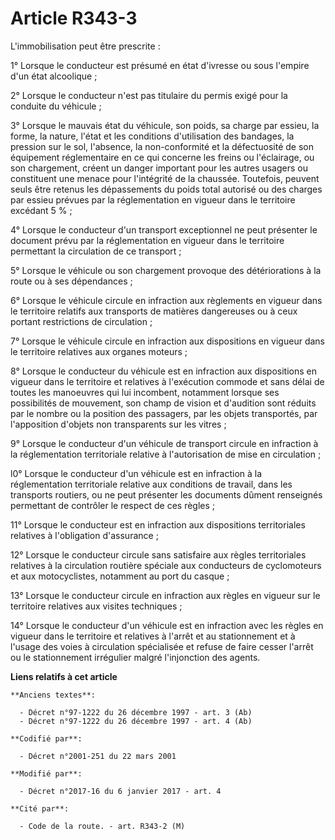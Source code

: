 # Article R343-3

L'immobilisation peut être prescrite :

1° Lorsque le conducteur est présumé en état d'ivresse ou sous l'empire d'un état alcoolique ;

2° Lorsque le conducteur n'est pas titulaire du permis exigé pour la conduite du véhicule ;

3° Lorsque le mauvais état du véhicule, son poids, sa charge par essieu, la forme, la nature, l'état et les conditions
d'utilisation des bandages, la pression sur le sol, l'absence, la non-conformité et la défectuosité de son équipement
réglementaire en ce qui concerne les freins ou l'éclairage, ou son chargement, créent un danger important pour les autres
usagers ou constituent une menace pour l'intégrité de la chaussée. Toutefois, peuvent seuls être retenus les dépassements du
poids total autorisé ou des charges par essieu prévues par la réglementation en vigueur dans le territoire excédant 5 % ;

4° Lorsque le conducteur d'un transport exceptionnel ne peut présenter le document prévu par la réglementation en vigueur
dans le territoire permettant la circulation de ce transport ;

5° Lorsque le véhicule ou son chargement provoque des détériorations à la route ou à ses dépendances ;

6° Lorsque le véhicule circule en infraction aux règlements en vigueur dans le territoire relatifs aux transports de matières
dangereuses ou à ceux portant restrictions de circulation ;

7° Lorsque le véhicule circule en infraction aux dispositions en vigueur dans le territoire relatives aux organes moteurs ;

8° Lorsque le conducteur du véhicule est en infraction aux dispositions en vigueur dans le territoire et relatives à
l'exécution commode et sans délai de toutes les manoeuvres qui lui incombent, notamment lorsque ses possibilités de
mouvement, son champ de vision et d'audition sont réduits par le nombre ou la position des passagers, par les objets
transportés, par l'apposition d'objets non transparents sur les vitres ;

9° Lorsque le conducteur d'un véhicule de transport circule en infraction à la réglementation territoriale relative à
l'autorisation de mise en circulation ;

l0° Lorsque le conducteur d'un véhicule est en infraction à la réglementation territoriale relative aux conditions de
travail, dans les transports routiers, ou ne peut présenter les documents dûment renseignés permettant de contrôler le
respect de ces règles ;

11° Lorsque le conducteur est en infraction aux dispositions territoriales relatives à l'obligation d'assurance ;

12° Lorsque le conducteur circule sans satisfaire aux règles territoriales relatives à la circulation routière spéciale aux
conducteurs de cyclomoteurs et aux motocyclistes, notamment au port du casque ;

13° Lorsque le conducteur circule en infraction aux règles en vigueur sur le territoire relatives aux visites techniques ;

14° Lorsque le conducteur d'un véhicule est en infraction avec les règles en vigueur dans le territoire et relatives à
l'arrêt et au stationnement et à l'usage des voies à circulation spécialisée et refuse de faire cesser l'arrêt ou le
stationnement irrégulier malgré l'injonction des agents.

**Liens relatifs à cet article**

	**Anciens textes**:

	  - Décret n°97-1222 du 26 décembre 1997 - art. 3 (Ab)
	  - Décret n°97-1222 du 26 décembre 1997 - art. 4 (Ab)

	**Codifié par**:

	  - Décret n°2001-251 du 22 mars 2001

	**Modifié par**:

	  - Décret n°2017-16 du 6 janvier 2017 - art. 4

	**Cité par**:

	  - Code de la route. - art. R343-2 (M)
